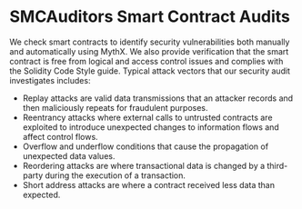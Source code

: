 # SMCAuditors Smart Contract Audits

We check smart contracts to identify security vulnerabilities both manually and automatically using MythX. We also provide verification that the smart contract is free from logical and access control issues and complies with the Solidity Code Style guide. Typical attack vectors that our security audit investigates includes:

- Replay attacks are valid data transmissions that an attacker records and then maliciously repeats for fraudulent purposes.
- Reentrancy attacks where external calls to untrusted contracts are exploited to introduce unexpected changes to information flows and affect control flows.
- Overflow and underflow conditions that cause the propagation of unexpected data values.
- Reordering attacks are where transactional data is changed by a third-party during the execution of a transaction. 
- Short address attacks are where a contract received less data than expected.

